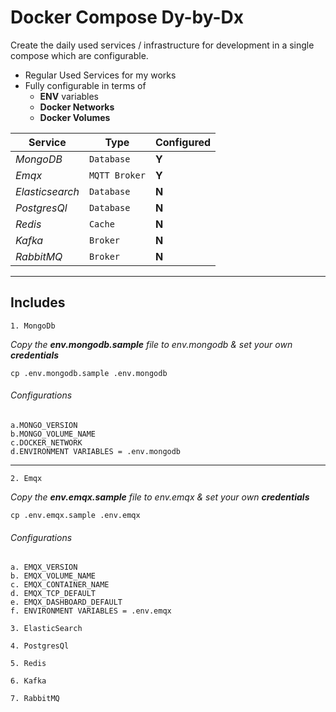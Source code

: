 # Docker Compose Dy-by-Dx

Create the daily used services / infrastructure for development in a single compose which are configurable. 
- Regular Used Services for my works
- Fully configurable in terms of 
  - **ENV** variables
  - **Docker Networks**
  - **Docker Volumes**

Service | Type          | Configured 
--- |---------------| ---
*MongoDB* | `Database`    | **Y**
*Emqx* | `MQTT Broker` | **Y**
*Elasticsearch* | `Database`    | **N**
*PostgresQl* | `Database`    | **N**
*Redis* | `Cache`       | **N**
*Kafka* | `Broker`      | **N**
*RabbitMQ* | `Broker`      | **N**

----
## Includes 
`1. MongoDb`

_Copy the **env.mongodb.sample** file to _env.mongodb_ & set your own **credentials**_ 

```cp .env.mongodb.sample .env.mongodb``` 

###### Configurations
    a.MONGO_VERSION
    b.MONGO_VOLUME_NAME
    c.DOCKER_NETWORK
    d.ENVIRONMENT VARIABLES = .env.mongodb 
----
`2. Emqx` 

_Copy the **env.emqx.sample** file to _env.emqx_ & set your own **credentials**_

```cp .env.emqx.sample .env.emqx```
###### Configurations
    a. EMQX_VERSION
    b. EMQX_VOLUME_NAME
    c. EMQX_CONTAINER_NAME
    d. EMQX_TCP_DEFAULT
    e. EMQX_DASHBOARD_DEFAULT
    f. ENVIRONMENT VARIABLES = .env.emqx

`3. ElasticSearch`

`4. PostgresQl`

`5. Redis`

`6. Kafka`

`7. RabbitMQ`